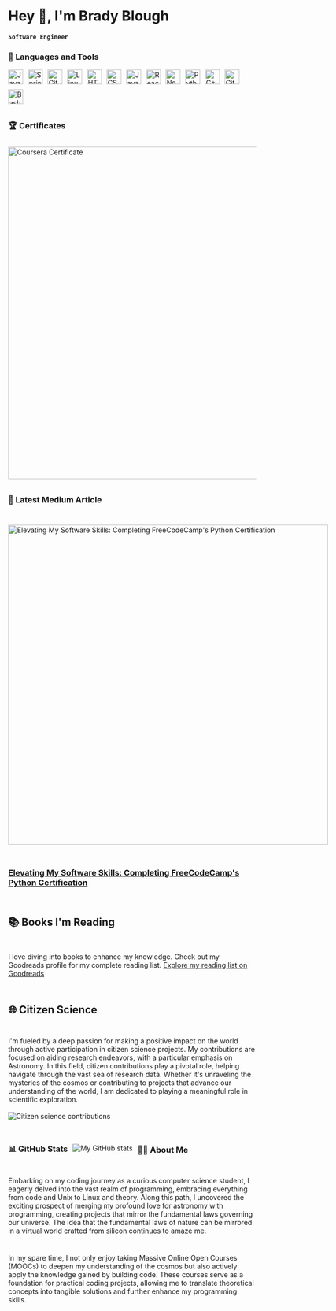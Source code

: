 # Hey 👋, I'm Brady Blough
**`Software Engineer`**

### 🧰 Languages and Tools

<div style="display: flex; flex-wrap: wrap; align-items: center; gap: 10px;">
  <div style="display: flex; flex-wrap: wrap; align-items: center; gap: 10px;">
  <img alt="Java" width="30px" src="https://cdn.jsdelivr.net/gh/devicons/devicon/icons/java/java-original.svg"/>
  <img alt="Spring" width="30px" src="https://cdn.jsdelivr.net/gh/devicons/devicon/icons/spring/spring-original.svg" />
  <img alt="Git" width="30px" src="https://cdn.jsdelivr.net/gh/devicons/devicon/icons/git/git-original.svg" />
  <img alt="Linux" width="30px" src="https://cdn.jsdelivr.net/gh/devicons/devicon/icons/linux/linux-original.svg" />
  <img alt="HTML" width="30px" src="https://cdn.jsdelivr.net/gh/devicons/devicon/icons/html5/html5-plain.svg" />
  <img alt="CSS" width="30px" src="https://cdn.jsdelivr.net/gh/devicons/devicon/icons/css3/css3-plain.svg" />
  <img alt="JavaScript" width="30px" src="https://cdn.jsdelivr.net/gh/devicons/devicon/icons/javascript/javascript-plain.svg" />
  <img alt="React" width="30px" src="https://cdn.jsdelivr.net/gh/devicons/devicon/icons/react/react-original.svg" />
  <img alt="NodeJS" width="30px" src="https://cdn.jsdelivr.net/gh/devicons/devicon/icons/nodejs/nodejs-original.svg" />
  <img alt="Python" width="30px" src="https://cdn.jsdelivr.net/gh/devicons/devicon/icons/python/python-plain.svg" />
  <img alt="C++" width="30px" src="https://cdn.jsdelivr.net/gh/devicons/devicon/icons/cplusplus/cplusplus-line.svg" />
  <img alt="GitHub" width="30px" src="https://cdn.jsdelivr.net/gh/devicons/devicon/icons/github/github-original.svg" />
  <img alt="Bash" width="30px" src="https://cdn.jsdelivr.net/gh/devicons/devicon/icons/bash/bash-original.svg" />
</div>

### 🏆 Certificates

<img src="https://i.postimg.cc/ZRyyFcq3/github-4.png" alt="Coursera Certificate" width="675">


### 🚀 Latest Medium Article 
<p align="left">
  <a href="https://medium.com/@bradyblough/elevating-my-software-skills-completing-freecodecamps-python-certification-c5f56ce1b2f5">
    <img src="https://i.postimg.cc/hjtnbgYR/1-TKXSm-O-vghw2-G5a-DRcf2-Ww.webp" alt="Elevating My Software Skills: Completing FreeCodeCamp's Python Certification" width="650">
  </a>
</p>
<h3 align="left"><a href="https://medium.com/@bradyblough/elevating-my-software-skills-completing-freecodecamps-python-certification-c5f56ce1b2f5">Elevating My Software Skills: Completing FreeCodeCamp's Python Certification</a></h3>

## 📚 Books I'm Reading
I love diving into books to enhance my knowledge. Check out my Goodreads profile for my complete reading list.
[Explore my reading list on Goodreads](https://www.goodreads.com/user/show/159425352-brady-blough)


## 🌐 Citizen Science
I'm fueled by a deep passion for making a positive impact on the world through active participation in citizen science projects. My contributions are focused on aiding research endeavors, with a particular emphasis on Astronomy. In this field, citizen contributions play a pivotal role, helping navigate through the vast sea of research data. Whether it's unraveling the mysteries of the cosmos or contributing to projects that advance our understanding of the world, I am dedicated to playing a meaningful role in scientific exploration.
<br>
<br>
<img src="https://i.postimg.cc/dV3Hcht1/Screenshot-2023-12-18-at-1-24-24-AM-1-50.webp" alt="Citizen science contributions">



### 📊 GitHub Stats
![My GitHub stats](https://github-readme-stats.vercel.app/api?username=bradyblough&show_icons=true&theme=github_dark)

  <h3>👨‍💻 About Me </h3>
  
Embarking on my coding journey as a curious computer science student, I eagerly delved into the vast realm of programming, embracing everything from code and Unix to Linux and theory. Along this path, I uncovered the exciting prospect of merging my profound love for astronomy with programming, creating projects that mirror the fundamental laws governing our universe. The idea that the fundamental laws of nature can be mirrored in a virtual world crafted from silicon continues to amaze me.

In my spare time, I not only enjoy taking Massive Online Open Courses (MOOCs) to deepen my understanding of the cosmos but also actively apply the knowledge gained by building code. These courses serve as a foundation for practical coding projects, allowing me to translate theoretical concepts into tangible solutions and further enhance my programming skills.


